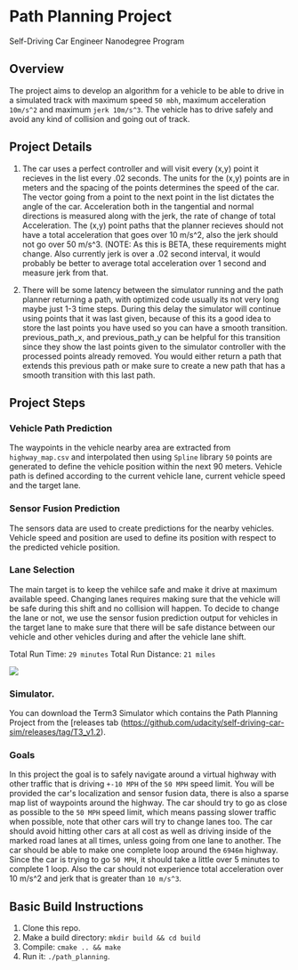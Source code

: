 # Path Planning Project
Self-Driving Car Engineer Nanodegree Program

## Overview
The project aims to develop an algorithm for a vehicle to be able to drive in a simulated track with maximum speed `50 mbh`, maximum acceleration `10m/s^2` and maximum `jerk 10m/s^3`. The vehicle has to drive safely and avoid any kind of collision and going out of track.

## Project Details

1. The car uses a perfect controller and will visit every (x,y) point it recieves in the list every .02 seconds. The units for the (x,y) points are in meters and the spacing of the points determines the speed of the car. The vector going from a point to the next point in the list dictates the angle of the car. Acceleration both in the tangential and normal directions is measured along with the jerk, the rate of change of total Acceleration. The (x,y) point paths that the planner recieves should not have a total acceleration that goes over 10 m/s^2, also the jerk should not go over 50 m/s^3. (NOTE: As this is BETA, these requirements might change. Also currently jerk is over a .02 second interval, it would probably be better to average total acceleration over 1 second and measure jerk from that.

2. There will be some latency between the simulator running and the path planner returning a path, with optimized code usually its not very long maybe just 1-3 time steps. During this delay the simulator will continue using points that it was last given, because of this its a good idea to store the last points you have used so you can have a smooth transition. previous_path_x, and previous_path_y can be helpful for this transition since they show the last points given to the simulator controller with the processed points already removed. You would either return a path that extends this previous path or make sure to create a new path that has a smooth transition with this last path.


## Project Steps

### Vehicle Path Prediction
The waypoints in the vehicle nearby area are extracted from `highway_map.csv` and interpolated then using `Spline` library `50` points are generated to define the vehicle position within the next 90 meters. Vehicle path is defined according to the current vehicle lane, current vehicle speed and the target lane.

### Sensor Fusion Prediction
The sensors data are used to create predictions for the nearby vehicles. Vehicle speed and position are used to define its position with respect to the predicted vehicle position.

### Lane Selection
The main target is to keep the vehilce safe and make it drive at maximum available speed. Changing lanes requires making sure that the vehicle will be safe during this shift and no collision will happen. To decide to change the lane or not, we use the sensor fusion prediction output for vehicles in the target lane to make sure that there will be safe distance between our vehicle and other vehicles during and after the vehicle lane shift.

Total Run Time: `29 minutes`
Total Run Distance: `21 miles`

<img src="https://github.com/AhmedMYassin/Path-Planning-Project/blob/master/data/21_miles.png"> 
   
### Simulator.
You can download the Term3 Simulator which contains the Path Planning Project from the [releases tab (https://github.com/udacity/self-driving-car-sim/releases/tag/T3_v1.2).

### Goals
In this project the goal is to safely navigate around a virtual highway with other traffic that is driving `+-10 MPH` of the `50 MPH` speed limit. You will be provided the car's localization and sensor fusion data, there is also a sparse map list of waypoints around the highway. The car should try to go as close as possible to the `50 MPH` speed limit, which means passing slower traffic when possible, note that other cars will try to change lanes too. The car should avoid hitting other cars at all cost as well as driving inside of the marked road lanes at all times, unless going from one lane to another. The car should be able to make one complete loop around the `6946m` highway. Since the car is trying to go `50 MPH`, it should take a little over 5 minutes to complete 1 loop. Also the car should not experience total acceleration over 10 m/s^2 and jerk that is greater than `10 m/s^3`.

## Basic Build Instructions

1. Clone this repo.
2. Make a build directory: `mkdir build && cd build`
3. Compile: `cmake .. && make`
4. Run it: `./path_planning`.

